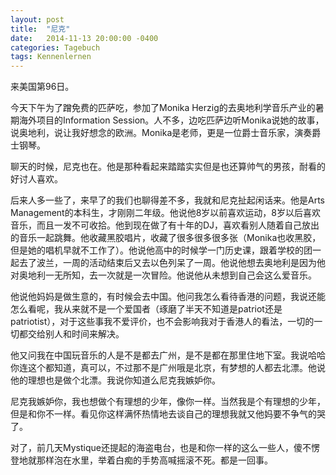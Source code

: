 ```yaml
---
layout: post
title:  "尼克"
date:   2014-11-13 20:00:00 -0400
categories: Tagebuch
tags: Kennenlernen
---
```


来美国第96日。

今天下午为了蹭免费的匹萨吃，参加了Monika Herzig的去奥地利学音乐产业的暑期海外项目的Information Session。人不多，边吃匹萨边听Monika说她的故事，说奥地利，说让我好想念的欧洲。Monika是老师，更是一位爵士音乐家，演奏爵士钢琴。

聊天的时候，尼克也在。他是那种看起来踏踏实实但是也还算帅气的男孩，耐看的好讨人喜欢。

后来人多一些了，来早了的我们也聊得差不多，我就和尼克扯起闲话来。他是Arts Management的本科生，才刚刚二年级。他说他8岁以前喜欢运动，8岁以后喜欢音乐，而且一发不可收拾。他到现在做了有十年的DJ，喜欢看别人随着自己放出的音乐一起跳舞。他收藏黑胶唱片，收藏了很多很多很多张（Monika也收黑胶，但是她的唱机早就不工作了）。他说他高中的时候学一门历史课，跟着学校的团一起去了波兰，一周的活动结束后又去以色列呆了一周。他说他想去奥地利是因为他对奥地利一无所知，去一次就是一次冒险。他说他从未想到自己会这么爱音乐。

他说他妈妈是做生意的，有时候会去中国。他问我怎么看待香港的问题，我说还能怎么看呢，我从来就不是一个爱国者（琢磨了半天不知道是patriot还是patriotist），对于这些事我不爱评价，也不会影响我对于香港人的看法，一切的一切都交给别人和时间来解决。

他又问我在中国玩音乐的人是不是都去广州，是不是都在那里住地下室。我说哈哈你连这个都知道，真可以，不过那不是广州哦是北京，有梦想的人都去北漂。他说他的理想也是做个北漂。我说你知道么尼克我嫉妒你。

尼克我嫉妒你，我也想做个有理想的少年，像你一样。当然我是个有理想的少年，但是和你不一样。看见你这样满怀热情地去谈自己的理想我就又他妈要不争气的哭了。

对了，前几天Mystique还提起的海盗电台，也是和你一样的这么一些人，傻不愣登地就那样泡在水里，举着白痴的手势高喊摇滚不死。都是一回事。
